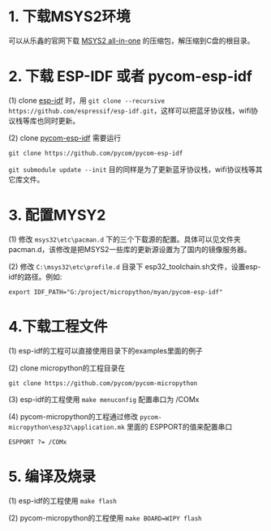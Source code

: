 # 1. 下载MSYS2环境

可以从乐鑫的官网下载 [MSYS2 all-in-one](https://dl.espressif.com/dl/esp32_win32_msys2_environment_and_toolchain-20170111.zip) 的压缩包，解压缩到C盘的根目录。

# 2. 下载 ESP-IDF 或者 pycom-esp-idf

(1) clone [esp-idf](https://github.com/espressif/esp-idf) 时，用 `git clone --recursive https://github.com/espressif/esp-idf.git`，这样可以把蓝牙协议栈，wifi协议栈等库也同时更新。

(2) clone [pycom-esp-idf](https://github.com/pycom/pycom-esp-idf) 需要运行

`git clone https://github.com/pycom/pycom-esp-idf`

`git submodule update --init`
目的同样是为了更新蓝牙协议栈，wifi协议栈等其它库文件。

# 3. 配置MYSY2 #

(1) 修改 `msys32\etc\pacman.d` 下的三个下载源的配置。具体可以见文件夹 pacman.d，该修改是把MSYS2一些库的更新源设置为了国内的镜像服务器。

(2) 修改 `C:\msys32\etc\profile.d` 目录下 esp32_toolchain.sh文件，设置esp-idf的路径。例如:

`export IDF_PATH="G:/project/micropython/myan/pycom-esp-idf"`

# 4.下载工程文件 #

(1) esp-idf的工程可以直接使用目录下的examples里面的例子

(2) clone micropython的工程目录在

`git clone https://github.com/pycom/pycom-micropython`

(3) esp-idf的工程使用  `make menuconfig` 配置串口为 /COMx

(4) pycom-micropython的工程通过修改 `pycom-micropython\esp32\application.mk` 里面的 ESPPORT的值来配置串口

    ESPPORT ?= /COMx

# 5. 编译及烧录 #

(1) esp-idf的工程使用 `make flash`

(2) pycom-micropython的工程使用 `make BOARD=WIPY flash`

